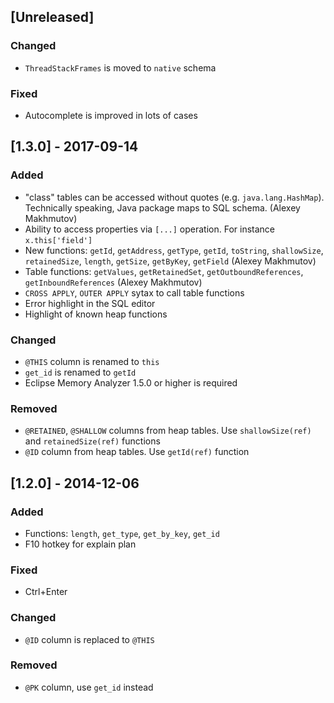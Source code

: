 ## [Unreleased]
### Changed
- `ThreadStackFrames` is moved to `native` schema

### Fixed
- Autocomplete is improved in lots of cases

## [1.3.0] - 2017-09-14
### Added
- "class" tables can be accessed without quotes (e.g. `java.lang.HashMap`). Technically speaking, Java package maps to SQL schema. (Alexey Makhmutov)
- Ability to access properties via `[...]` operation. For instance `x.this['field']`
- New functions: `getId`, `getAddress`, `getType`, `getId`, `toString`, `shallowSize`, `retainedSize`, `length`, `getSize`, `getByKey`, `getField` (Alexey Makhmutov)
- Table functions: `getValues`, `getRetainedSet`, `getOutboundReferences`, `getInboundReferences` (Alexey Makhmutov)
- `CROSS APPLY`, `OUTER APPLY` sytax to call table functions
- Error highlight in the SQL editor
- Highlight of known heap functions

### Changed
- `@THIS` column is renamed to `this`
- `get_id` is renamed to `getId`
- Eclipse Memory Analyzer 1.5.0 or higher is required

### Removed
- `@RETAINED`, `@SHALLOW` columns from heap tables. Use `shallowSize(ref)` and `retainedSize(ref)` functions
- `@ID` column from heap tables. Use `getId(ref)` function

## [1.2.0] - 2014-12-06
### Added
- Functions: `length`, `get_type`, `get_by_key`, `get_id`
- F10 hotkey for explain plan

### Fixed
- Ctrl+Enter

### Changed
- `@ID` column is replaced to `@THIS`

### Removed
- `@PK` column, use `get_id` instead


